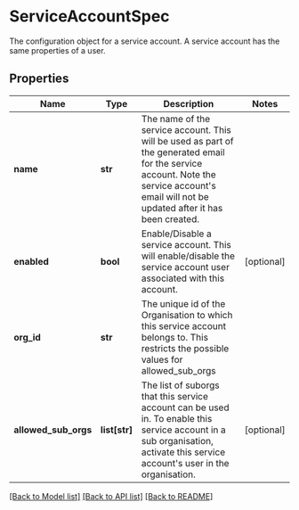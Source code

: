 # ServiceAccountSpec

The configuration object for a service account. A service account has the same properties of a user.
## Properties
Name | Type | Description | Notes
------------ | ------------- | ------------- | -------------
**name** | **str** | The name of the service account. This will be used as part of the generated email for the service account. Note the service account&#39;s email will not be updated after it has been created.  | 
**enabled** | **bool** | Enable/Disable a service account. This will enable/disable the service account user associated with this account. | [optional] 
**org_id** | **str** | The unique id of the Organisation to which this service account belongs to. This restricts the possible values for allowed_sub_orgs  | 
**allowed_sub_orgs** | **list[str]** | The list of suborgs that this service account can be used in. To enable this service account in a sub organisation, activate this service account&#39;s user in the organisation. | [optional] 

[[Back to Model list]](../README.md#documentation-for-models) [[Back to API list]](../README.md#documentation-for-api-endpoints) [[Back to README]](../README.md)


